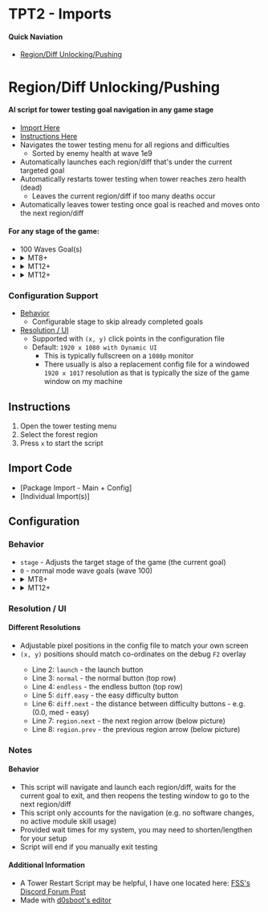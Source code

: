 # TPT2 - Imports
#### Quick Naviation
- [Region/Diff Unlocking/Pushing](#regiondiff-unlockingpushing)



# Region/Diff Unlocking/Pushing
#### AI script for tower testing goal navigation in any game stage
- [Import Here](#import-code)
- [Instructions Here](#instructions)
- Navigates the tower testing menu for all regions and difficulties
  - Sorted by enemy health at wave 1e9
- Automatically launches each region/diff that's under the current targeted goal
- Automatically restarts tower testing when tower reaches zero health (dead)
  - Leaves the current region/diff if too many deaths occur
- Automatically leaves tower testing once goal is reached and moves onto the next region/diff

#### For any stage of the game:
<ul>
  <li>100 Waves Goal(s)</li>
  <li><details><summary>MT8+</summary><ul><li>Era Unlocking</li></ul></details></li>
  <li><details><summary>MT12+</summary><ul><li>Infinity Unlocking</li></ul></details></li>
  <li><details><summary>MT12+</summary><ul><li>Infinity Pushing</li></ul></details></li>
</ul>

### Configuration Support
- [Behavior](#behavior)
  - Configurable stage to skip already completed goals
- [Resolution / UI](#resolution--ui)
  - Supported with `(x, y)` click points in the configuration file
  - Default: `1920 x 1080 with Dynamic UI`
    - This is typically fullscreen on a `1080p` monitor
    - There usually is also a replacement config file for a windowed `1920 x 1017` resolution as that is typically the size of the game window on my machine


## Instructions
1. Open the tower testing menu
2. Select the forest region
3. Press `x` to start the script

## Import Code
- [Package Import - Main + Config]
- [Individual Import(s)]

## Configuration
### Behavior
<ul>
  <li><code>stage</code> - Adjusts the target stage of the game (the current goal)</li>
  <li><code>0</code> - normal mode wave goals (wave 100)</li>
  <li><details><summary>MT8+</summary>
    <ul>
      <li><code>1</code> = endless mode era wave goal (wave 1e11)</li>
    </ul>
  </details></li>
  <li><details><summary>MT12+</summary>
    <ul>
      <li><code>2+</code> = infinity wave goal(s) = <code>10 ^ (stage - 2)</code></li>
      <ul>
        <li><code>2</code> = Infinity 1</li>
        <li><code>3</code> = Infinity 10</summary></li>
        <li><code>4</code> = Infinity 100</summary></li>
        <li><code>5</code> = Infinity 1000</summary></li>
      </ul>
    </ul>
  </details></li>
</ul>


### Resolution / UI
#### Different Resolutions
<ul>
  <li> Adjustable pixel positions in the config file to match your own screen </li>
  <li> <code>(x, y)</code> positions should match co-ordinates on the debug <code>F2</code> overlay </li>
  <ul>
    <li>Line 2: <code>launch</code> - the launch button</li>
    <li>Line 3: <code>normal</code> - the normal button (top row)</li>
    <li>Line 4: <code>endless</code> - the endless button (top row)</li>
    <li>Line 5: <code>diff.easy</code> - the easy difficulty button</li>
    <li>Line 6: <code>diff.next</code> - the distance between difficulty buttons - e.g. (0.0, med - easy)</li>
    <li>Line 7: <code>region.next</code> - the next region arrow (below picture)</li>
    <li>Line 8: <code>region.prev</code> - the previous region arrow (below picture)</li>
  </ul>
</ul>

### Notes
#### Behavior
- This script will navigate and launch each region/diff, waits for the current goal to exit, and then reopens the testing window to go to the next region/diff
- This script only accounts for the navigation (e.g. no software changes, no active module skill usage)
- Provided wait times for my system, you may need to shorten/lengthen for your setup
- Script will end if you manually exit testing

#### Additional Information
- A Tower Restart Script may be helpful, I have one located here: [FSS's Discord Forum Post](https://discord.com/channels/488444879836413975/1136751561473798176/1136752917366439957)
- Made with [d0sboot's editor](https://d0sboots.github.io/perfect-tower/)
